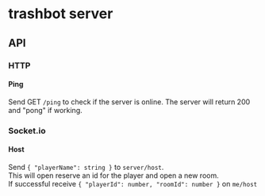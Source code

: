 # trashbot server

## API

### HTTP

#### Ping

Send GET `/ping` to check if the server is online. The server will return 
200 and "pong" if working.

### Socket.io

#### Host

Send `{ "playerName": string }` to `server/host`.  
This will open reserve an id for the player and open a new room.  
If successful receive `{ "playerId": number, "roomId": number }` on `me/host`
